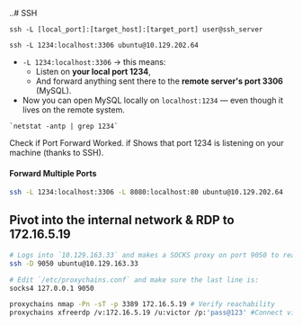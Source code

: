..# SSH

```
ssh -L [local_port]:[target_host]:[target_port] user@ssh_server
```


```
ssh -L 1234:localhost:3306 ubuntu@10.129.202.64
```
- `-L 1234:localhost:3306` → this means:
    - Listen on **your local port 1234**,
    - And forward anything sent there to the **remote server's port 3306** (MySQL).
- Now you can open MySQL locally on `localhost:1234` — even though it lives on the remote system.
```
`netstat -antp | grep 1234`
```

Check if Port Forward Worked. if Shows that port 1234 is listening on your machine (thanks to SSH).
#### Forward Multiple Ports
```bash
ssh -L 1234:localhost:3306 -L 8080:localhost:80 ubuntu@10.129.202.64
```


## Pivot into the internal network & RDP to 172.16.5.19

```bash
# Logs into `10.129.163.33` and makes a SOCKS proxy on port 9050 to reach internal hosts through it.
ssh -D 9050 ubuntu@10.129.163.33

# Edit `/etc/proxychains.conf` and make sure the last line is:
socks4 127.0.0.1 9050

proxychains nmap -Pn -sT -p 3389 172.16.5.19 # Verify reachability
proxychains xfreerdp /v:172.16.5.19 /u:victor /p:'pass@123' #Connect via RDP

```